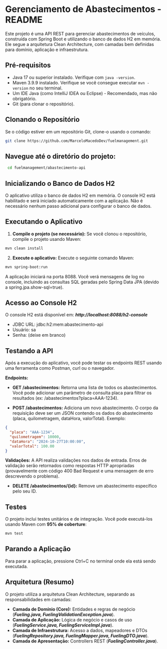 # Gerenciamento de Abastecimentos - README

Este projeto é uma API REST para gerenciar abastecimentos de veículos, construída com Spring Boot e utilizando o banco de dados H2 em memória.  Ele segue a arquitetura Clean Architecture, com camadas bem definidas para domínio, aplicação e infraestrutura.

## Pré-requisitos

* Java 17 ou superior instalado.  Verifique com `java -version`.
* Maven 3.9.9 instalado.  Verifique se você consegue executar `mvn -version`   no seu terminal.
* Um IDE Java (como IntelliJ IDEA ou Eclipse) - Recomendado, mas não obrigatório.
* Git (para clonar o repositório).


## Clonando o Repositório  

Se o código estiver em um repositório Git, clone-o usando o comando:

```bash
git clone https://github.com/MarceloMacedoDev/fuelmanagement.git 
```
## **Navegue até o diretório do projeto:**
```bash
 cd fuelmanagement/abastecimento-api
```
## Inicializando o Banco de Dados H2
O aplicativo utiliza o banco de dados H2 em memória. O console H2 está habilitado e será iniciado automaticamente com a aplicação. Não é necessário nenhum passo adicional para configurar o banco de dados.

## Executando o Aplicativo
1. **Compile o projeto (se necessário):** Se você clonou o repositório, compile o projeto usando Maven:
```bash
mvn clean install
```
 

2. **Execute o aplicativo:** Execute o seguinte comando Maven:
```bash
mvn spring-boot:run
```
 

A aplicação iniciará na porta 8088. Você verá mensagens de log no console, incluindo as consultas SQL geradas pelo Spring Data JPA (devido a spring.jpa.show-sql=true).

## Acesso ao Console H2
O console H2 está disponível em: ***http://localhost:8088/h2-console***

- JDBC URL: jdbc:h2:mem:abastecimento-api
- Usuário: sa
- Senha: (deixe em branco)
## Testando a API
Após a execução do aplicativo, você pode testar os endpoints REST usando uma ferramenta como Postman, curl ou o navegador.

**Endpoints:**

- **GET /abastecimentos:** Retorna uma lista de todos os abastecimentos. Você pode adicionar um parâmetro de consulta placa para filtrar os resultados (ex: /abastecimentos?placa=AAA-1234).

- **POST /abastecimentos:** Adiciona um novo abastecimento. O corpo da requisição deve ser um JSON contendo os dados do abastecimento (placa, quilometragem, dataHora, valorTotal). Exemplo:
```json
{
  "placa": "AAA-1234",
  "quilometragem": 10000,
  "dataHora": "2024-10-27T10:00:00",
  "valorTotal": 100.00
}
```
**Validações:** A API realiza validações nos dados de entrada. Erros de validação serão retornados como respostas HTTP apropriadas (provavelmente com código 400 Bad Request e uma mensagem de erro descrevendo o problema).

- **DELETE /abastecimentos/{id}:** Remove um abastecimento específico pelo seu ID.
 

## Testes
O projeto inclui testes unitários e de integração. Você pode executá-los usando Maven  com **95% de coberture**:
```bash
mvn test
 ```

## Parando a Aplicação
Para parar a aplicação, pressione Ctrl+C no terminal onde ela está sendo executada.

## Arquitetura (Resumo)
O projeto utiliza a arquitetura Clean Architecture, separando as responsabilidades em camadas:

- **Camada de Domínio (Core):** Entidades e regras de negócio (***Fueling.java, FuelingValidationException.java***).
- **Camada de Aplicação:** Lógica de negócio e casos de uso (***FuelingService.java, FuelingServiceImpl.java***).
- **Camada de Infraestrutura:** Acesso a dados, mapeadores e DTOs (***FuelingRepository.java, FuelingMapper.java, FuelingDTO.java***).
- **Camada de Apresentação:** Controllers REST (***FuelingController.java***).
 

